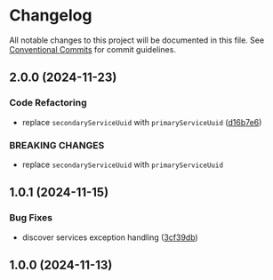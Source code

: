 # Changelog

All notable changes to this project will be documented in this file. See [Conventional Commits](https://www.conventionalcommits.org) for commit guidelines.

## 2.0.0 (2024-11-23)

### Code Refactoring

* replace `secondaryServiceUuid` with `primaryServiceUuid` ([d16b7e6](https://github.com/tnc1997/flutter-blue-plus/commit/d16b7e6cf017081bf1ec117c800c00de198b8fe8))

### BREAKING CHANGES

* replace `secondaryServiceUuid` with `primaryServiceUuid`

## 1.0.1 (2024-11-15)

### Bug Fixes

* discover services exception handling ([3cf39db](https://github.com/tnc1997/flutter-blue-plus/commit/3cf39dbd0390cf2c9c56865584e79a6739f6b9c1))

## 1.0.0 (2024-11-13)
